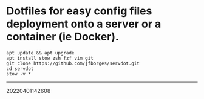 # Dotfiles for easy config files deployment onto a server or a container (ie Docker).

```
apt update && apt upgrade
apt install stow zsh fzf vim git
git clone https://github.com/jfborges/servdot.git
cd servdot
stow -v *
```

---
20220401142608


